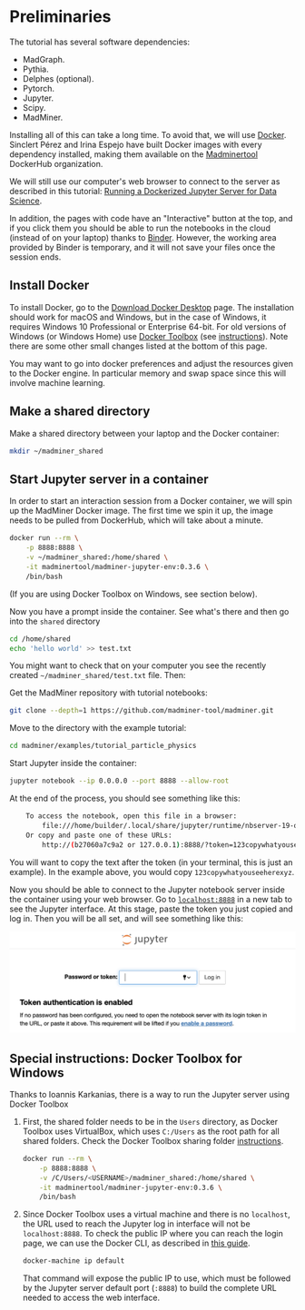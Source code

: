 # Preliminaries

The tutorial has several software dependencies:
- MadGraph.
- Pythia.
- Delphes (optional).
- Pytorch.
- Jupyter.
- Scipy.
- MadMiner.

Installing all of this can take a long time. To avoid that, we will use [Docker][docker-web].
Sinclert Pérez and Irina Espejo have built Docker images with every dependency installed,
making them available on the [Madminertool][dockerhub-madminer] DockerHub organization.

We will still use our computer's web browser to connect to the server as described in this tutorial:
[Running a Dockerized Jupyter Server for Data Science][jupyter-server-tutorial].

In addition, the pages with code have an "Interactive" button at the top, and if you click them
you should be able to run the notebooks in the cloud (instead of on your laptop) thanks to [Binder][binder-web].
However, the working area provided by Binder is temporary, and it will not save your files once the session ends.


## Install Docker
To install Docker, go to the [Download Docker Desktop][docker-download] page. The installation should work
for macOS and Windows, but in the case of Windows, it requires Windows 10 Professional or Enterprise 64-bit.
For old versions of Windows (or Windows Home) use [Docker Toolbox][docker-toolbox] (see [instructions][docker-toolbox-guide]).
Note there are some other small changes listed at the bottom of this page.

You may want to go into docker preferences and adjust the resources given to the Docker engine.
In particular memory and swap space since this will involve machine learning.


## Make a shared directory
Make a shared directory between your laptop and the Docker container:

```bash
mkdir ~/madminer_shared
```


## Start Jupyter server in a container
In order to start an interaction session from a Docker container, we will spin up the MadMiner Docker image.
The first time we spin it up, the image needs to be pulled from DockerHub, which will take about a minute.

```bash
docker run --rm \
    -p 8888:8888 \
    -v ~/madminer_shared:/home/shared \
    -it madminertool/madminer-jupyter-env:0.3.6 \
    /bin/bash
```

(If you are using Docker Toolbox on Windows, see section below).

Now you have a prompt inside the container. See what's there and then go into the `shared` directory

```bash
cd /home/shared
echo 'hello world' >> test.txt
```

You might want to check that on your computer you see the recently created `~/madminer_shared/test.txt` file. Then:

Get the MadMiner repository with tutorial notebooks:
```bash
git clone --depth=1 https://github.com/madminer-tool/madminer.git
```

Move to the directory with the example tutorial:
```bash
cd madminer/examples/tutorial_particle_physics
```

Start Jupyter inside the container:
```bash
jupyter notebook --ip 0.0.0.0 --port 8888 --allow-root
```

At the end of the process, you should see something like this:
```bash
    To access the notebook, open this file in a browser:
        file:///home/builder/.local/share/jupyter/runtime/nbserver-19-open.html
    Or copy and paste one of these URLs:
        http://(b27060a7c9a2 or 127.0.0.1):8888/?token=123copywhatyouseeherexyz
```

You will want to copy the text after the token (in your terminal, this is just an example).
In the example above, you would copy `123copywhatyouseeherexyz`.

Now you should be able to connect to the Jupyter notebook server inside the container using your web browser.
Go to [`localhost:8888`][jupyter-server-localhost] in a new tab to see the Jupyter interface. At this stage,
paste the token you just copied and log in. Then you will be all set, and will see something like this:

![Jupyter login page][jupyter-login-image]


## Special instructions: Docker Toolbox for Windows
Thanks to Ioannis Karkanias, there is a way to run the Jupyter server using Docker Toolbox

1) First, the shared folder needs to be in the `Users` directory, as Docker Toolbox uses VirtualBox,
   which uses `C:/Users` as the root path for all shared folders. Check the Docker Toolbox sharing
   folder [instructions][docker-toolbox-sharing].

    ```bash
    docker run --rm \
        -p 8888:8888 \
        -v /C/Users/<USERNAME>/madminer_shared:/home/shared \
        -it madminertool/madminer-jupyter-env:0.3.6 \
        /bin/bash
    ```

2) Since Docker Toolbox uses a virtual machine and there is no `localhost`, the URL used to reach
   the Jupyter log in interface will not be `localhost:8888`. To check the public IP where you can reach
   the login page, we can use the Docker CLI, as described in [this guide][docker-toolbox-verify].

    ```bash
    docker-machine ip default
    ```

    That command will expose the public IP to use, which must be followed by the Jupyter server default port (`:8888`)
    to build the complete URL needed to access the web interface.


[binder-web]: https://mybinder.org
[docker-download]: https://www.docker.com/products/docker-desktop
[docker-toolbox]: https://docs.docker.com/toolbox/overview
[docker-toolbox-guide]: https://docs.docker.com/toolbox/toolbox_install_windows
[docker-toolbox-sharing]: https://docs.docker.com/toolbox/toolbox_install_windows/#optional-add-shared-directories
[docker-toolbox-verify]: https://docs.docker.com/toolbox/toolbox_install_windows/#step-3-verify-your-installation
[docker-web]: https://www.docker.com
[dockerhub-madminer]: https://hub.docker.com/u/madminertool
[jupyter-login-image]: images/notebook.png
[jupyter-server-tutorial]: https://www.dataquest.io/blog/docker-data-science
[jupyter-server-localhost]: localhost:8888

